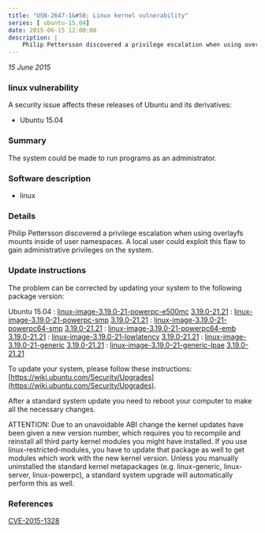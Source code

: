 ```yaml
---
title: "USN-2647-1&#58; Linux kernel vulnerability"
series: [ ubuntu-15.04]
date: 2015-06-15 12:00:00
description: |
    Philip Pettersson discovered a privilege escalation when using overlayfs mounts inside of user namespaces. A local user could exploit this flaw to gain administrative privileges on the system. 
--- 
```

 
 

*15 June 2015*

### linux vulnerability

A security issue affects these releases of Ubuntu and its derivatives:

* Ubuntu 15.04

### Summary

The system could be made to run programs as an administrator. 

### Software description

* linux 

### Details

Philip Pettersson discovered a privilege escalation when using overlayfs mounts inside of user namespaces. A local user could exploit this flaw to gain administrative privileges on the system. 

### Update instructions

The problem can be corrected by updating your system to the following package version:

Ubuntu 15.04
 : [linux-image-3.19.0-21-powerpc-e500mc](https://launchpad.net/ubuntu/+source/linux) <span> [3.19.0-21.21](https://launchpad.net/ubuntu/+source/linux/3.19.0-21.21) </span> 
 : [linux-image-3.19.0-21-powerpc-smp](https://launchpad.net/ubuntu/+source/linux) <span> [3.19.0-21.21](https://launchpad.net/ubuntu/+source/linux/3.19.0-21.21) </span> 
 : [linux-image-3.19.0-21-powerpc64-smp](https://launchpad.net/ubuntu/+source/linux) <span> [3.19.0-21.21](https://launchpad.net/ubuntu/+source/linux/3.19.0-21.21) </span> 
 : [linux-image-3.19.0-21-powerpc64-emb](https://launchpad.net/ubuntu/+source/linux) <span> [3.19.0-21.21](https://launchpad.net/ubuntu/+source/linux/3.19.0-21.21) </span> 
 : [linux-image-3.19.0-21-lowlatency](https://launchpad.net/ubuntu/+source/linux) <span> [3.19.0-21.21](https://launchpad.net/ubuntu/+source/linux/3.19.0-21.21) </span> 
 : [linux-image-3.19.0-21-generic](https://launchpad.net/ubuntu/+source/linux) <span> [3.19.0-21.21](https://launchpad.net/ubuntu/+source/linux/3.19.0-21.21) </span> 
 : [linux-image-3.19.0-21-generic-lpae](https://launchpad.net/ubuntu/+source/linux) <span> [3.19.0-21.21](https://launchpad.net/ubuntu/+source/linux/3.19.0-21.21) </span> 

To update your system, please follow these instructions: [https://wiki.ubuntu.com/Security/Upgrades](https://wiki.ubuntu.com/Security/Upgrades).

After a standard system update you need to reboot your computer to make all the necessary changes.

ATTENTION: Due to an unavoidable ABI change the kernel updates have been given a new version number, which requires you to recompile and reinstall all third party kernel modules you might have installed. If you use linux-restricted-modules, you have to update that package as well to get modules which work with the new kernel version. Unless you manually uninstalled the standard kernel metapackages (e.g. linux-generic, linux-server, linux-powerpc), a standard system upgrade will automatically perform this as well. 

### References

 
 [CVE-2015-1328](http://people.ubuntu.com/~ubuntu-security/cve/CVE-2015-1328)
 

